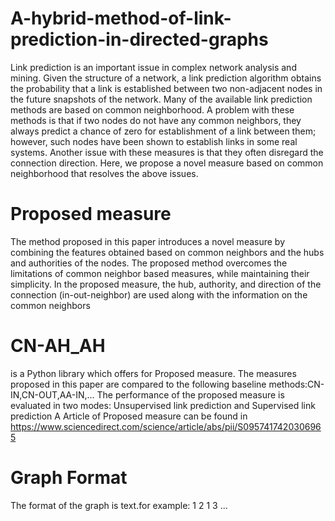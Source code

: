 # A-hybrid-method-of-link-prediction-in-directed-graphs
Link prediction is an important issue in complex network analysis and mining. Given the structure of a network, a
link prediction algorithm obtains the probability that a link is established between two non-adjacent nodes in the
future snapshots of the network. Many of the available link prediction methods are based on common neighborhood.
A problem with these methods is that if two nodes do not have any common neighbors, they always
predict a chance of zero for establishment of a link between them; however, such nodes have been shown to
establish links in some real systems. Another issue with these measures is that they often disregard the
connection direction. Here, we propose a novel measure based on common neighborhood that resolves the above
issues.
# Proposed measure
The method proposed in this paper introduces a novel measure by
combining the features obtained based on common neighbors and the
hubs and authorities of the nodes. The proposed method overcomes the
limitations of common neighbor based measures, while maintaining
their simplicity. In the proposed measure, the hub, authority, and direction
of the connection (in-out-neighbor) are used along with the information
on the common neighbors
 # CN-AH_AH
 is a Python library which offers for Proposed measure. 
The measures proposed in this paper are compared to the following baseline methods:CN-IN,CN-OUT,AA-IN,...
The performance of the proposed measure is evaluated in two modes: Unsupervised link prediction and Supervised link prediction
A Article of  Proposed measure can be found in https://www.sciencedirect.com/science/article/abs/pii/S0957417420306965
# Graph Format
The format of the graph is text.for example:
1 2
1 3
...


